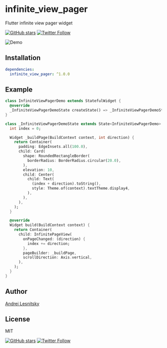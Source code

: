 # infinite_view_pager

Flutter infinite view pager widget

[![GitHub stars](https://img.shields.io/github/stars/lesnitsky/infinite_view_pager.svg?style=social)](https://github.com/lesnitsky/infinite_view_pager)
[![Twitter Follow](https://img.shields.io/twitter/follow/lesnitsky_a.svg?label=Follow%20me&style=social)](https://twitter.com/lesnitsky_a)

![Demo](https://screenshots-lesnitsky.s3.eu-west-2.amazonaws.com/infinite_view_pager_demo.gif)

## Installation

```yaml
dependencies:
  infinite_view_pager: ^1.0.0
```

## Example

```dart
class InfiniteViewPagerDemo extends StatefulWidget {
  @override
  _InfiniteViewPagerDemoState createState() => _InfiniteViewPagerDemoState();
}

class _InfiniteViewPagerDemoState extends State<InfiniteViewPagerDemo> {
  int index = 0;

  Widget _buildPage(BuildContext context, int direction) {
    return Container(
      padding: EdgeInsets.all(100.0),
      child: Card(
        shape: RoundedRectangleBorder(
          borderRadius: BorderRadius.circular(20.0),
        ),
        elevation: 10,
        child: Center(
          child: Text(
            (index + direction).toString(),
            style: Theme.of(context).textTheme.display4,
          ),
        ),
      ),
    );
  }

  @override
  Widget build(BuildContext context) {
    return Container(
      child: InfinitePageView(
        onPageChanged: (direction) {
          index += direction;
        },
        pageBuilder: _buildPage,
        scrollDirection: Axis.vertical,
      ),
    );
  }
}
```

## Author

[Andrei Lesnitsky](https://github.com/lesnitsky)

## License

MIT

[![GitHub stars](https://img.shields.io/github/stars/lesnitsky/infinite_view_pager.svg?style=social)](https://github.com/lesnitsky/infinite_view_pager)
[![Twitter Follow](https://img.shields.io/twitter/follow/lesnitsky_a.svg?label=Follow%20me&style=social)](https://twitter.com/lesnitsky_a)
